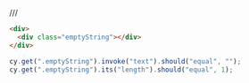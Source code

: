 /// <reference types="cypress" />

<!-- fiddle -->

```html
<div>
  <div class="emptyString"></div>
</div>
```

```js
cy.get(".emptyString").invoke("text").should("equal", "");
cy.get(".emptyString").its("length").should("equal", 1);
```

<!-- fiddle-end -->
